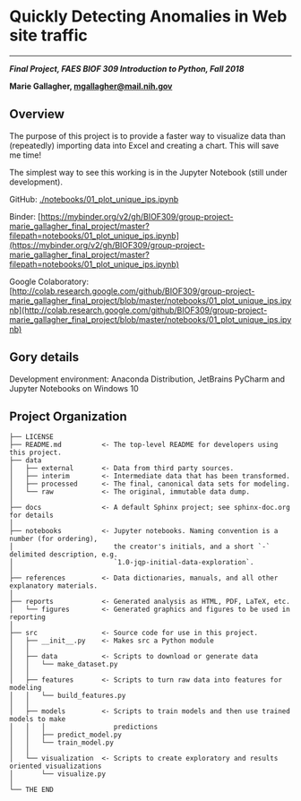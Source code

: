 # Quickly Detecting Anomalies in Web site traffic

---

***Final Project, FAES BIOF 309 Introduction to Python, Fall 2018***

**Marie Gallagher, mgallagher@mail.nih.gov**

## Overview

The purpose of this project is to provide a faster way to visualize
data than (repeatedly) importing data into Excel and creating a 
chart.  This will save me time!

The simplest way to see this working is in the Jupyter Notebook (still under development).

GitHub: [./notebooks/01_plot_unique_ips.ipynb](./notebooks/01_plot_unique_ips.ipynb)

Binder: [https://mybinder.org/v2/gh/BIOF309/group-project-marie_gallagher_final_project/master?filepath=notebooks/01_plot_unique_ips.ipynb](https://mybinder.org/v2/gh/BIOF309/group-project-marie_gallagher_final_project/master?filepath=notebooks/01_plot_unique_ips.ipynb)

Google Colaboratory: [http://colab.research.google.com/github/BIOF309/group-project-marie_gallagher_final_project/blob/master/notebooks/01_plot_unique_ips.ipynb](http://colab.research.google.com/github/BIOF309/group-project-marie_gallagher_final_project/blob/master/notebooks/01_plot_unique_ips.ipynb)

## Gory details

Development environment: Anaconda Distribution, JetBrains PyCharm and Jupyter Notebooks on Windows 10

Project Organization
------------

    ├── LICENSE
    ├── README.md          <- The top-level README for developers using this project.
    ├── data
    │   ├── external       <- Data from third party sources.
    │   ├── interim        <- Intermediate data that has been transformed.
    │   ├── processed      <- The final, canonical data sets for modeling.
    │   └── raw            <- The original, immutable data dump.
    │
    ├── docs               <- A default Sphinx project; see sphinx-doc.org for details
    │
    ├── notebooks          <- Jupyter notebooks. Naming convention is a number (for ordering),
    │                         the creator's initials, and a short `-` delimited description, e.g.
    │                         `1.0-jqp-initial-data-exploration`.
    │
    ├── references         <- Data dictionaries, manuals, and all other explanatory materials.
    │
    ├── reports            <- Generated analysis as HTML, PDF, LaTeX, etc.
    │   └── figures        <- Generated graphics and figures to be used in reporting
    │
    ├── src                <- Source code for use in this project.
    │   ├── __init__.py    <- Makes src a Python module
    │   │
    │   ├── data           <- Scripts to download or generate data
    │   │   └── make_dataset.py
    │   │
    │   ├── features       <- Scripts to turn raw data into features for modeling
    │   │   └── build_features.py
    │   │
    │   ├── models         <- Scripts to train models and then use trained models to make
    │   │   │                 predictions
    │   │   ├── predict_model.py
    │   │   └── train_model.py
    │   │
    │   └── visualization  <- Scripts to create exploratory and results oriented visualizations
    │       └── visualize.py
    │
    └── THE END
